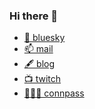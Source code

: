 ### Hi there 👋

- [🦋 bluesky](https://bsky.app/profile/craftgear.bsky.social)
- [📫 mail](mailto:craftgear+biz@gmail.com)
- [🖋️ blog](https://craftgear.github.io)
- [📺 twitch](https://www.twitch.tv/shun__suke__)
- [🧑‍🤝‍🧑 connpass](https://hands-on.connpass.com/event/)
<!--
**craftgear/craftgear** is a ✨ _special_ ✨ repository because its `README.md` (this file) appears on your GitHub profile.

Here are some ideas to get you started:

- 🔭 I’m currently working on ...
- 🌱 I’m currently learning ...
- 👯 I’m looking to collaborate on ...
- 🤔 I’m looking for help with ...
- 💬 Ask me about ...
- 📫 How to reach me: ...
- 😄 Pronouns: ...
- ⚡ Fun fact: ...
-->
